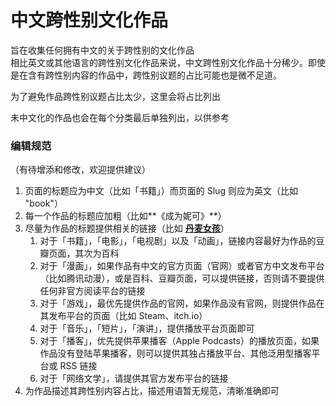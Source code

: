 # 中文跨性别文化作品

旨在收集任何拥有中文的关于跨性别的文化作品  
相比英文或其他语言的跨性别文化作品来说，中文跨性别文化作品十分稀少。即使是在含有跨性别内容的作品中，跨性别议题的占比可能也是微不足道。

为了避免作品跨性别议题占比太少，这里会将占比列出

未中文化的作品也会在每个分类最后单独列出，以供参考



### 编辑规范

（有待增添和修改，欢迎提供建议）

1. 页面的标题应为中文（比如「书籍」）而页面的 Slug 则应为英文（比如 "book"）
2. 每一个作品的标题应加粗（比如**《成为妮可》**）
3. 尽量为作品的标题提供相关的链接（比如 [**丹麦女孩**](https://movie.douban.com/subject/3071604/)）
   1. 对于「书籍」，「电影」，「电视剧」以及「动画」，链接内容最好为作品的豆瓣页面，其次为百科
   2. 对于「漫画」，如果作品有中文的官方页面（官网）或者官方中文发布平台（比如腾讯动漫），或是百科、豆瓣页面，可以提供链接，否则请不要提供任何非官方阅读平台的链接
   3. 对于「游戏」，最优先提供作品的官网，如果作品没有官网，则提供作品在其发布平台的页面（比如 Steam、itch.io）
   4. 对于「音乐」，「短片」，「演讲」，提供播放平台页面即可
   5. 对于「播客」，优先提供苹果播客（Apple Podcasts）的播放页面，如果作品没有登陆苹果播客，则可以提供其独占播放平台、其他泛用型播客平台或 RSS 链接
   6. 对于「网络文学」，请提供其官方发布平台的链接
4. 为作品描述其跨性别内容占比，描述用语暂无规范，清晰准确即可

